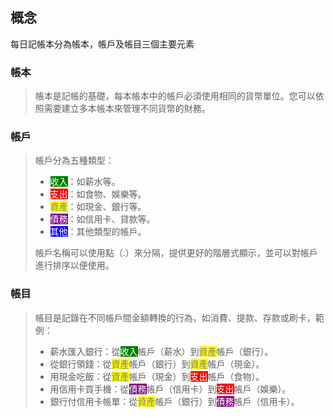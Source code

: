 ## 概念

每日記帳本分為帳本，帳戶及帳目三個主要元素

### 帳本

> 帳本是記帳的基礎，每本帳本中的帳戶必須使用相同的貨幣單位。您可以依照需要建立多本帳本來管理不同貨幣的財務。

### 帳戶

> 帳戶分為五種類型：
>
> * <mark style="color:white;background-color:green;">收入</mark>：如薪水等。
> * <mark style="color:white;background-color:red;">支出</mark>：如食物、娛樂等。
> * <mark style="color:gray;background-color:yellow;">資產</mark>：如現金、銀行等。
> * <mark style="color:white;background-color:purple;">債務</mark>：如信用卡、貸款等。
> * <mark style="color:white;background-color:blue;">其他</mark>：其他類型的帳戶。
>
> 帳戶名稱可以使用點（.）來分隔，提供更好的階層式顯示，並可以對帳戶進行排序以便使用。

### 帳目

> 帳目是記錄在不同帳戶間金額轉換的行為，如消費、提款、存款或刷卡，範例：
>
> * 薪水匯入銀行：從<mark style="color:white;background-color:green;">收入</mark>帳戶（薪水）到<mark style="color:gray;background-color:yellow;">資產</mark>帳戶（銀行）。
> * 從銀行領錢：從<mark style="color:gray;background-color:yellow;">資產</mark>帳戶（銀行）到<mark style="color:gray;background-color:yellow;">資產</mark>帳戶（現金）。
> * 用現金吃飯：從<mark style="color:gray;background-color:yellow;">資產</mark>帳戶（現金）到<mark style="color:white;background-color:red;">支出</mark>帳戶（食物）。
> * 用信用卡買手機：從<mark style="color:white;background-color:purple;">債務</mark>帳戶（信用卡）到<mark style="color:white;background-color:red;">支出</mark>帳戶（娛樂）。
> * 銀行付信用卡帳單：從<mark style="color:gray;background-color:yellow;">資產</mark>帳戶（銀行）到<mark style="color:white;background-color:purple;">債務</mark>帳戶（信用卡）。

